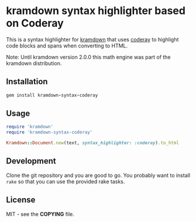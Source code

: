 # kramdown syntax highlighter based on Coderay

This is a syntax highlighter for [kramdown](https://kramdown.gettalong.org)
that uses [coderay](http://coderay.rubychan.de/) to highlight code blocks and
spans when converting to HTML.

Note: Until kramdown version 2.0.0 this math engine was part of the kramdown
distribution.


## Installation

~~~ruby
gem install kramdown-syntax-coderay
~~~


## Usage

~~~ruby
require 'kramdown'
require 'kramdown-syntax-coderay'

Kramdown::Document.new(text, syntax_highlighter: :coderay).to_html
~~~


## Development

Clone the git repository and you are good to go. You probably want to install
`rake` so that you can use the provided rake tasks.


## License

MIT - see the **COPYING** file.
